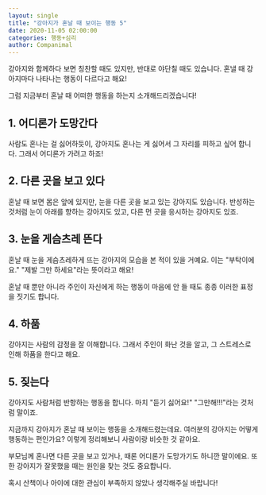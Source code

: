 ```yaml
---
layout: single
title: "강아지가 혼날 때 보이는 행동 5"
date: 2020-11-05 02:00:00
categories: 행동+심리
author: Companimal
---
```


강아지와 함께하다 보면 칭찬할 때도 있지만, 반대로 야단칠 때도 있습니다. 혼낼 때 강아지마다 나타나는 행동이 다르다고 해요!

그럼 지금부터 혼날 때 어떠한 행동을 하는지 소개해드리겠습니다!

## 1. 어디론가 도망간다

사람도 혼나는 걸 싫어하듯이, 강아지도 혼나는 게 싫어서 그 자리를 피하고 싶어 합니다. 그래서 어디론가 가려고 하죠!

## 2. 다른 곳을 보고 있다

혼날 때 보면 몸은 앞에 있지만, 눈을 다른 곳을 보고 있는 강아지도 있습니다. 반성하는 것처럼 눈이 아래를 향하는 강아지도 있고, 다른 먼 곳을 응시하는 강아지도 있죠.

## 3. 눈을 게슴츠레 뜬다

혼날 때 눈을 게슴츠레하게 뜨는 강아지의 모습을 본 적이 있을 거예요. 이는 "부탁이에요." "제발 그만 하세요"라는 뜻이라고 해요!

혼날 때 뿐만 아니라 주인이 자신에게 하는 행동이 마음에 안 들 때도 종종 이러한 표정을 짓기도 합니다.

## 4. 하품

강아지는 사람의 감정을 잘 이해합니다. 그래서 주인이 화난 것을 알고, 그 스트레스로 인해 하품을 한다고 해요.

## 5. 짖는다

강아지도 사람처럼 반항하는 행동을 합니다. 마치 "듣기 싫어요!" "그만해!!!"라는 것처럼 말이죠.

지금까지 강아지가 혼날 때 보이는 행동을 소개해드렸는데요. 여러분의 강아지는 어떻게 행동하는 편인가요? 이렇게 정리해보니 사람이랑 비슷한 것 같아요.

부모님께 혼나면 다른 곳을 보고 있거나, 때론 어디론가 도망가기도 하니깐 말이에요. 또한 강아지가 잘못했을 때는 원인을 찾는 것도 중요합니다.

혹시 산책이나 아이에 대한 관심이 부족하지 않았나 생각해주실 바랍니다!
